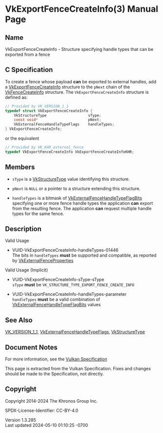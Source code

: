 # VkExportFenceCreateInfo(3) Manual Page

## Name

VkExportFenceCreateInfo - Structure specifying handle types that can be
exported from a fence



## <a href="#_c_specification" class="anchor"></a>C Specification

To create a fence whose payload **can** be exported to external handles,
add a [VkExportFenceCreateInfo](https://registry.khronos.org/vulkan/specs/1.3-extensions/man/html/VkExportFenceCreateInfo.html) structure
to the `pNext` chain of the [VkFenceCreateInfo](https://registry.khronos.org/vulkan/specs/1.3-extensions/man/html/VkFenceCreateInfo.html)
structure. The `VkExportFenceCreateInfo` structure is defined as:

``` c
// Provided by VK_VERSION_1_1
typedef struct VkExportFenceCreateInfo {
    VkStructureType                   sType;
    const void*                       pNext;
    VkExternalFenceHandleTypeFlags    handleTypes;
} VkExportFenceCreateInfo;
```

or the equivalent

``` c
// Provided by VK_KHR_external_fence
typedef VkExportFenceCreateInfo VkExportFenceCreateInfoKHR;
```

## <a href="#_members" class="anchor"></a>Members

- `sType` is a [VkStructureType](https://registry.khronos.org/vulkan/specs/1.3-extensions/man/html/VkStructureType.html) value identifying
  this structure.

- `pNext` is `NULL` or a pointer to a structure extending this
  structure.

- `handleTypes` is a bitmask of
  [VkExternalFenceHandleTypeFlagBits](https://registry.khronos.org/vulkan/specs/1.3-extensions/man/html/VkExternalFenceHandleTypeFlagBits.html)
  specifying one or more fence handle types the application **can**
  export from the resulting fence. The application **can** request
  multiple handle types for the same fence.

## <a href="#_description" class="anchor"></a>Description

Valid Usage

- <a href="#VUID-VkExportFenceCreateInfo-handleTypes-01446"
  id="VUID-VkExportFenceCreateInfo-handleTypes-01446"></a>
  VUID-VkExportFenceCreateInfo-handleTypes-01446  
  The bits in `handleTypes` **must** be supported and compatible, as
  reported by
  [VkExternalFenceProperties](https://registry.khronos.org/vulkan/specs/1.3-extensions/man/html/VkExternalFenceProperties.html)

Valid Usage (Implicit)

- <a href="#VUID-VkExportFenceCreateInfo-sType-sType"
  id="VUID-VkExportFenceCreateInfo-sType-sType"></a>
  VUID-VkExportFenceCreateInfo-sType-sType  
  `sType` **must** be `VK_STRUCTURE_TYPE_EXPORT_FENCE_CREATE_INFO`

- <a href="#VUID-VkExportFenceCreateInfo-handleTypes-parameter"
  id="VUID-VkExportFenceCreateInfo-handleTypes-parameter"></a>
  VUID-VkExportFenceCreateInfo-handleTypes-parameter  
  `handleTypes` **must** be a valid combination of
  [VkExternalFenceHandleTypeFlagBits](https://registry.khronos.org/vulkan/specs/1.3-extensions/man/html/VkExternalFenceHandleTypeFlagBits.html)
  values

## <a href="#_see_also" class="anchor"></a>See Also

[VK_VERSION_1_1](https://registry.khronos.org/vulkan/specs/1.3-extensions/man/html/VK_VERSION_1_1.html),
[VkExternalFenceHandleTypeFlags](https://registry.khronos.org/vulkan/specs/1.3-extensions/man/html/VkExternalFenceHandleTypeFlags.html),
[VkStructureType](https://registry.khronos.org/vulkan/specs/1.3-extensions/man/html/VkStructureType.html)

## <a href="#_document_notes" class="anchor"></a>Document Notes

For more information, see the <a
href="https://registry.khronos.org/vulkan/specs/1.3-extensions/html/vkspec.html#VkExportFenceCreateInfo"
target="_blank" rel="noopener">Vulkan Specification</a>

This page is extracted from the Vulkan Specification. Fixes and changes
should be made to the Specification, not directly.

## <a href="#_copyright" class="anchor"></a>Copyright

Copyright 2014-2024 The Khronos Group Inc.

SPDX-License-Identifier: CC-BY-4.0

Version 1.3.285  
Last updated 2024-05-10 01:10:25 -0700
